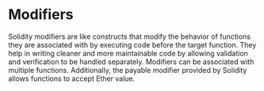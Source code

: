 # Modifiers

Solidity modifiers are like constructs that modify the behavior of functions they are associated with by executing code before the target function. They help in writing cleaner and more maintainable code by allowing validation and verification to be handled separately. Modifiers can be associated with multiple functions. Additionally, the payable modifier provided by Solidity allows functions to accept Ether value.
